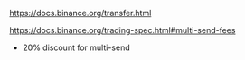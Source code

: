 https://docs.binance.org/transfer.html

https://docs.binance.org/trading-spec.html#multi-send-fees

-   20% discount for multi-send
